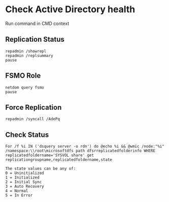 # Check Active Directory health

Run command in CMD context
## Replication Status
```
repadmin /showrepl
repadmin /replsummary
pause
```

## FSMO Role
```
netdom query fsmo
pause
```

## Force Replication
```
repadmin /syncall /AdePq
```

## Check Status
```
For /f %i IN ('dsquery server -o rdn') do @echo %i && @wmic /node:"%i" /namespace:\\root\microsoftdfs path dfsrreplicatedfolderinfo WHERE replicatedfoldername='SYSVOL share' get replicationgroupname,replicatedfoldername,state
```
```
The state values can be any of:
0 = Uninitialized
1 = Initialized
2 = Initial Sync
3 = Auto Recovery
4 = Normal
5 = In Error
```
